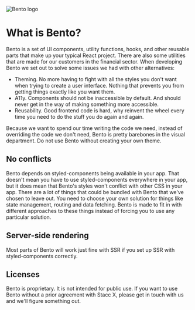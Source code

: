 ![Bento logo](https://cdn.sanity.io/images/8j24leyc/production/4fdac3349ebe1799c7104608a6cd9727fb9e25f9-2188x1378.png)

# What is Bento?
Bento is a set of UI components, utility functions, hooks, and other reusable parts that make up your typical React project. There are also some utilities that are made for our customers in the financial sector. When developing Bento we set out to solve some issues we had with other alternatives:
- Theming. No more having to fight with all the styles you don't want when trying to create a user interface. Nothing that prevents you from getting things exactly like you want them.
- A11y. Components should not be inaccessible by default. And should never get in the way of making something more accessible.
- Reusability. Good frontend code is hard, why reinvent the wheel every time you need to do the stuff you do again and again.

Because we want to spend our time writing the code we need, instead of overriding the code we don't need, Bento is pretty barebones in the visual department. Do not use Bento without creating your own theme.

## No conflicts
Bento depends on styled-components being available in your app. That doesn't mean you have to use styled-components everywhere in your app, but it does mean that Bento's styles won't conflict with other CSS in your app. There are a lot of things that could be bundled with Bento that we've chosen to leave out. You need to choose your own solution for things like state management, routing and data fetching. Bento is made to fit in with different approaches to these things instead of forcing you to use any particular solution.

## Server-side rendering
Most parts of Bento will work just fine with SSR if you set up SSR with styled-components correctly.

## Licenses
Bento is proprietary. It is not intended for public use. If you want to use Bento without a prior agreement with Stacc X, please get in touch with us and we'll figure something out.

